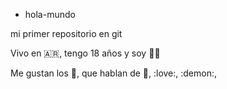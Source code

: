 - hola-mundo 

mi primer repositorio en git 

Vivo en :argentina:, tengo 18 años y soy :student:

Me gustan los :book:, que hablan de :dragon:, :love:, :demon:,




<!---
Gianella-A-Achetoni/Gianella-A-Achetoni is a ✨ special ✨ repository because its `README.md` (this file) appears on your GitHub profile.
You can click the Preview link to take a look at your changes.
--->
